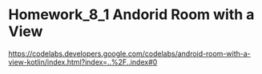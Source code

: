 # Homework_8_1 Andorid Room with a View

https://codelabs.developers.google.com/codelabs/android-room-with-a-view-kotlin/index.html?index=..%2F..index#0
